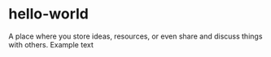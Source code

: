 # hello-world
A place where you store ideas, resources, or even share and discuss things with others.
Example text
